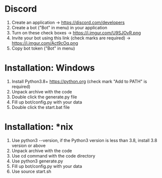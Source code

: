 # Discord
1. Create an application -> https://discord.com/developers
2. Create a bot ("Bot" in menu) in your application
3. Turn on these check boxes -> https://i.imgur.com/U9SJOvR.png
4. Invite your bot using this link (check marks are required) -> https://i.imgur.com/Act9cOq.png
5. Copy bot token ("Bot" in menu)

# Installation: Windows
1. Install Python3.8+ https://python.org (check mark "Add to PATH" is required)
2. Unpack archive with the code
3. Double click the generate.py file
4. Fill up bot/config.py with your data
5. Double click the start.bat file

# Installation: *nix
1. Use python3 --version, if the Python3 version is less than 3.8, install 3.8 version or above
2. Unpack archive with the code
3. Use cd command with the code directory
4. Use python3 generate.py
5. Fill up bot/config.py with your data
6. Use source start.sh

